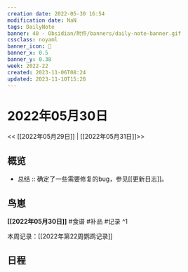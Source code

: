 ```yaml
---
creation date: 2022-05-30 16:54
modification date: NaN
tags: DailyNote
banner: 40 - Obsidian/附件/banners/daily-note-banner.gif
cssclass: noyaml
banner_icon: 💌
banner_x: 0.5
banner_y: 0.38
week: 2022-22
created: 2023-11-06T08:24
updated: 2023-11-10T15:28
---
```


# 2022年05月30日

<< [[2022年05月29日]] | [[2022年05月31日]]>>


## 概览
- 总结 :: 确定了一些需要修复的bug，参见[[更新日志]]。
## 鸟崽
**[[2022年05月30日]]**
#食谱 
#补品 
#记录 
^1

本周记录：[[2022年第22周鹦鹉记录]]

## 日程
